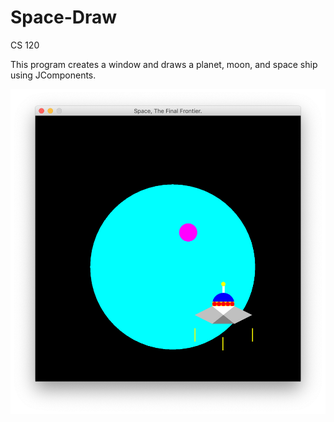 # Space-Draw
CS 120

This program creates a window and draws a planet, moon, and space ship using JComponents.

![Alt text](https://github.com/lor-ethan/Java-Courses/blob/master/CS%20120/Space%20Draw/Space%20Draw.png)
